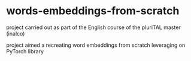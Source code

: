 # words-embeddings-from-scratch
project carried out as part of the English course of the pluriTAL master (inalco)

project aimed a recreating word embeddings from scratch leveraging on PyTorch library
